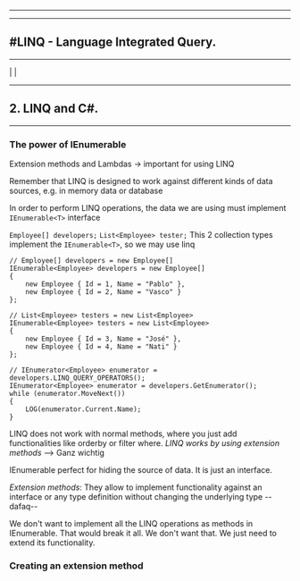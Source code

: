 
---------------------------------------------------------------------------
---------------------------------------------------------------------------
#LINQ - Language Integrated Query.
---------------------------------------------------------------------------
---------------------------------------------------------------------------
|
|
*****************************
## 2. LINQ and C#.
*****************************

### The power of IEnumerable

Extension methods and Lambdas -> important for using LINQ

Remember that LINQ is designed to work against different kinds of data sources, e.g. in memory data or database

In order to perform LINQ operations, the data we are using must implement `IEnumerable<T>` interface

`Employee[] developers;`
`List<Employee> tester;`
This 2 collection types implement the `IEnumerable<T>`, so we may use linq

```
// Employee[] developers = new Employee[]
IEnumerable<Employee> developers = new Employee[]
{
    new Employee { Id = 1, Name = "Pablo" },
    new Employee { Id = 2, Name = "Vasco" }
};

// List<Employee> testers = new List<Employee>
IEnumerable<Employee> testers = new List<Employee>
{
    new Employee { Id = 3, Name = "José" },
    new Employee { Id = 4, Name = "Nati" }
};

// IEnumerator<Employee> enumerator = developers.LINQ_QUERY_OPERATORS();
IEnumerator<Employee> enumerator = developers.GetEnumerator();
while (enumerator.MoveNext())
{
    LOG(enumerator.Current.Name);
}
```

LINQ does not work with normal methods, where you just add functionalities like orderby or filter where.
*LINQ works by using extension methods* --> Ganz wichtig

IEnumerable<T> perfect for hiding the source of data. It is just an interface.

*Extension methods*: They allow to implement functionality against an interface or any type definition without changing the underlying type --dafaq--

We don't want to implement all the LINQ operations as methods in IEnumerable. That would break it all. We don't want that. We just need to extend its functionality.


### Creating an extension method
